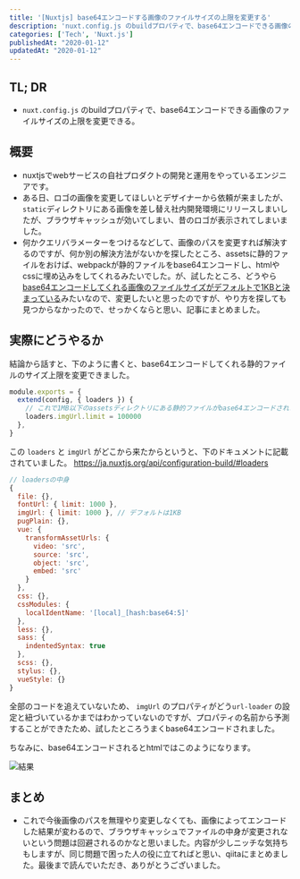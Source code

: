 ```yaml
---
title: '[Nuxtjs] base64エンコードする画像のファイルサイズの上限を変更する'
description: 'nuxt.config.js のbuildプロパティで、base64エンコードできる画像のファイルサイズの上限を変更できる。'
categories: ['Tech', 'Nuxt.js']
publishedAt: "2020-01-12"
updatedAt: "2020-01-12"
---
```


## TL; DR

  - `nuxt.config.js` のbuildプロパティで、base64エンコードできる画像のファイルサイズの上限を変更できる。

## 概要

  - nuxtjsでwebサービスの自社プロダクトの開発と運用をやっているエンジニアです。
  - ある日、ロゴの画像を変更してほしいとデザイナーから依頼が来ましたが、`static`ディレクトリにある画像を差し替え社内開発環境にリリースしまいしたが、ブラウザキャッシュが効いてしまい、昔のロゴが表示されてしまいました。
  - 何かクエリバラメーターをつけるなどして、画像のパスを変更すれば解決するのですが、何か別の解決方法がないかを探したところ、assetsに静的ファイルをおけば、webpackが静的ファイルをbase64エンコードし、htmlやcssに埋め込みをしてくれるみたいでした。が、試したところ、どうやら[base64エンコードしてくれる画像のファイルサイズがデフォルトで1KBと決まっている](https://ja.nuxtjs.org/guide/assets/#webpack)みたいなので、変更したいと思ったのですが、やり方を探しても見つからなかったので、せっかくならと思い、記事にまとめました。

## 実際にどうやるか

結論から話すと、下のように書くと、base64エンコードしてくれる静的ファイルのサイズ上限を変更できました。

```js [nuxt.config.js]
module.exports = {
  extend(config, { loaders }) {
    // これで1MB以下のassetsディレクトリにある静的ファイルがbase64エンコードされます。
    loaders.imgUrl.limit = 100000
  },
}
```

この `loaders` と `imgUrl` がどこから来たからというと、下のドキュメントに記載されていました。
<https://ja.nuxtjs.org/api/configuration-build/#loaders>

```js [loaders.js]
// loadersの中身
{
  file: {},
  fontUrl: { limit: 1000 },
  imgUrl: { limit: 1000 }, // デフォルトは1KB
  pugPlain: {},
  vue: {
    transformAssetUrls: {
      video: 'src',
      source: 'src',
      object: 'src',
      embed: 'src'
    }
  },
  css: {},
  cssModules: {
    localIdentName: '[local]_[hash:base64:5]'
  },
  less: {},
  sass: {
    indentedSyntax: true
  },
  scss: {},
  stylus: {},
  vueStyle: {}
}
```

全部のコードを追えていないため、 `imgUrl` のプロパティがどう`url-loader` の設定と紐づいているかまではわかっていないのですが、プロパティの名前から予測することができたため、試したところうまくbase64エンコードされました。

ちなみに、base64エンコードされるとhtmlではこのようになります。

![結果](/content/increase-filesize-encoded-in-base64/result.png)

## まとめ

  - これで今後画像のパスを無理やり変更しなくても、画像によってエンコードした結果が変わるので、ブラウザキャッシュでファイルの中身が変更されないという問題は回避されるのかなと思いました。内容が少しニッチな気持ちもしますが、同じ問題で困った人の役に立てればと思い、qiitaにまとめました。最後まで読んでいただき、ありがとうございました。
